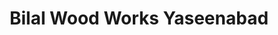 ---
title: "Bilal Wood Works Yaseenabad"
url: /karachi/bilal-wood-works-yaseenabad/
shop: furniture
---